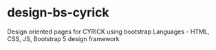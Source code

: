 # design-bs-cyrick
Design oriented pages for CYRICK using bootstrap
Languages - HTML, CSS, JS, Bootstrap 5 design framework
